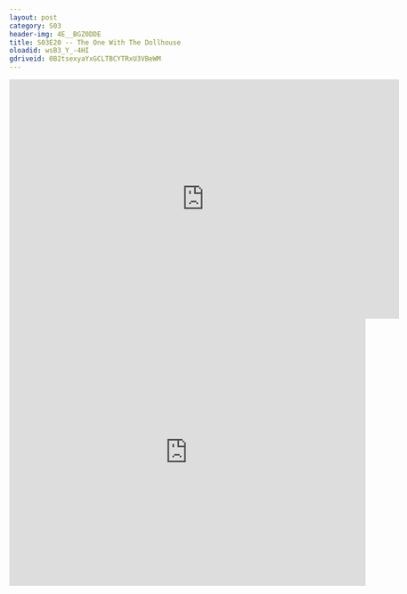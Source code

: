 ```yaml
---
layout: post 
category: S03 
header-img: 4E__BGZ0DDE 
title: S03E20 -- The One With The Dollhouse 
oloadid: wsB3_Y_-4HI 
gdriveid: 0B2tsexyaYxGCLTBCYTRxU3VBeWM 
--- 
```

<!--more--> 
<iframe src='https://openload.co/embed/wsB3_Y_-4HI/' width='700' height='430' frameborder='0' scrolling='no' allowfullscreen='allowfullscreen'></iframe> 
<iframe src='https://drive.google.com/file/d/0B2tsexyaYxGCLTBCYTRxU3VBeWM/preview' width='640' height='480' frameborder='0' scrolling='no' allowfullscreen='allowfullscreen'></iframe> 